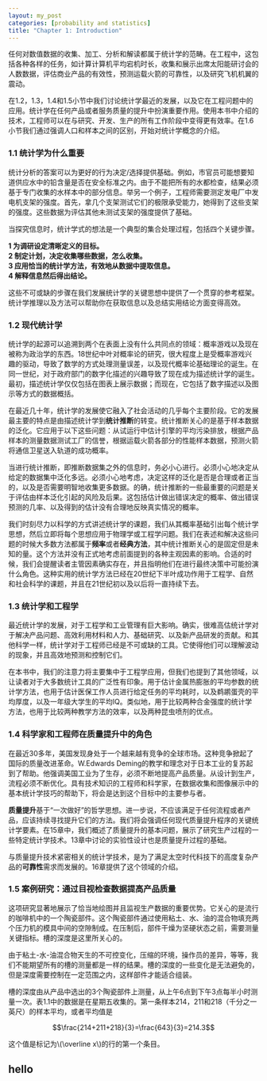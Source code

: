 ```yaml
---
layout: my_post
categories: [probability and statistics]
title: "Chapter 1: Introduction"
---
```

  任何对数值数据的收集、加工、分析和解读都属于统计学的范畴。在工程中，这包括各种各样的任务，如计算计算机平均宕机时长，收集和展示出席太阳能研讨会的人数数据，评估商业产品的有效性，预测运载火箭的可靠性，以及研究飞机机翼的震动。

在1.2，1.3，1.4和1.5小节中我们讨论统计学最近的发展，以及它在工程问题中的应用。统计学在任何产品或者服务质量的提升中扮演重要作用。使用本书中介绍的技术，工程师可以在与研究、开发、生产的所有工作阶段中变得更有效率。在1.6小节我们通过强调人口和样本之间的区别，开始对统计学概念的介绍。

### 1.1 统计学为什么重要

统计分析的答案可以为更好的行为决定/选择提供基础。例如，市官员可能想要知道供应水中的铅含量是否在安全标准之内。由于不能把所有的水都检查，结果必须基于专门收集的水样本中的部分信息。举另一个例子，工程师需要测定发电厂中发电机支架的强度。首先，拿几个支架测试它们的极限承受能力，她得到了这些支架的强度。这些数据为评估其他未测试支架的强度提供了基础。

当探究信息时，统计学式的想法是一个典型的集合处理过程，包括四个关键步骤。

**1 为调研设定清晰定义的目标。**  
**2 制定计划，决定收集哪些数据，怎么收集。**  
**3 应用恰当的统计学方法，有效地从数据中提取信息。**  
**4 解释信息然后得出结论。**

这些不可或缺的步骤在我们发展统计学的关键思想中提供了一个贯穿的参考框架。统计学推理以及方法可以帮助你在获取信息以及总结实用结论方面变得高效。

### 1.2 现代统计学

统计学的起源可以追溯到两个在表面上没有什么共同点的领域：概率游戏以及现在被称为政治学的东西。18世纪中叶对概率论的研究，很大程度上是受概率游戏兴趣的驱动，导致了数学的方式处理测量误差，以及现代概率论基础理论的诞生。在同一世纪，对于政府部门的数字化描述的兴趣导致了现在成为描述统计学的诞生。最初，描述统计学仅仅包括在图表上展示数据；而现在，它包括了数字描述以及图示等方式的数据概括。

在最近几十年，统计学的发展使它融入了社会活动的几乎每个主要阶段。它的发展最主要的特点是由描述统计学到**统计推断**的转变。统计推断关心的是基于样本数据的泛化。它应用于以下这些问题：从试运行中估计引擎的平均污染排放，根据产品样本的测量数据测试工厂的信誉，根据运载火箭各部分的性能样本数据，预测火箭将通信卫星送入轨道的成功概率。

当进行统计推断，即推断数据集之外的信息时，务必小心进行。必须小心地决定从给定的数据集中泛化多远。必须小心地考虑，决定这样的泛化是否是合理或者正当的，以及是否需要明智地收集更多数据。的确，统计推断的一些最重要的问题是关于评估由样本泛化引起的风险及后果。这包括估计做出错误决定的概率、做出错误预测的几率、以及得到的估计没有合理地反映真实情况的概率。

我们时刻尽力以科学的方式讲述统计学的课题，我们从其概率基础引出每个统计学思想，然后立即将每个思想应用于物理学或工程学问题。我们在表述和解决这些问题的时候大多数方法都属于**频率**或者**经典方法**，其中统计推断关心的是固定但是未知的量。这个方法并没有正式地考虑前面提到的各种主观因素的影响。合适的时候，我们会提醒读者主管因素确实存在，并且指明他们在进行最终决策中可能扮演什么角色。这种实用的统计学方法已经在20世纪下半叶成功作用于工程学、自然和社会科学的课题，并且在21世纪初以及以后将一直持续下去。

### 1.3 统计学和工程学

最近统计学的发展，对于工程学和工业管理有巨大影响。确实，很难高估统计学对于解决产品问题、高效利用材料和人力、基础研究、以及新产品研发的贡献。和其他科学一样，统计学对于工程师已经是不可或缺的工具。它使得他们可以理解波动的现象，并且高效地预测和控制它们。

在本书中，我们的注意力将主要集中于工程学应用，但我们也提到了其他领域，以让读者对于大多数统计工具的广泛性有印象。用于估计金属热膨胀的平均参数的统计学方法，也用于估计医保工作人员进行给定任务的平均耗时，以及鹈鹕蛋壳的平均厚度，以及一年级大学生的平均IQ。类似地，用于比较两种合金强度的统计学方法，也用于比较两种教学方法的效率，以及两种昆虫喷剂的优点。

### 1.4 科学家和工程师在质量提升中的角色

在最近30多年，美国发现身处于一个越来越有竞争的全球市场。这种竞争掀起了国际的质量改进革命。W.Edwards Deming的教学和理念对于日本工业的复苏起到了帮助。他强调美国工业为了生存，必须不断地提高产品质量。从设计到生产，流程必须不断优化。具有技术知识的工程师和科学家，在数据收集和图像展示中的基本统计学技巧的帮助下，将会是达到这个目标中的主要参与者。

**质量提升**基于“一次做好”的哲学思想。进一步说，不应该满足于任何流程或者产品，应该持续寻找提升它们的方法。我们将会强调任何现代质量提升程序的关键统计学要素。在15章中，我们概述了质量提升的基本问题，展示了研究生产过程的一些特定统计学技术。13章中讨论的实验性设计也是质量提升过程的基础。

与质量提升技术紧密相关的统计学技术，是为了满足太空时代科技下的高度复杂产品的**可靠性**需求而发展的。16章提供了这个领域的介绍。

### 1.5 案例研究：通过目视检查数据提高产品质量

这项研究显著地展示了恰当地绘图并且监视生产数据的重要优势。它关心的是流行的咖啡机中的一个陶瓷部件。这个陶瓷部件通过使用粘土、水、油的混合物填充两个压力机的模具中间的空隙制成。在压制后，部件干燥为坚硬状态之前，需要测量关键指标。槽的深度是这里所关心的。

由于粘土-水-油混合物天生的不可控变化，压缩的环境，操作员的差异，等等，我们不能期望所有的槽的测量都是一样的结果。槽的深度的一些变化是无法避免的，但是深度需要控制在一定范围之内，这样部件才能适合组装。

槽的深度由从产品中选出的3个陶瓷部件上测量，从上午6点到下午3点每半小时测量一次。表1.1中的数据是在星期五收集的。第一条样本214，211和218（千分之一英尺）的样本平均，或者平均值是

$$\frac{214+211+218}{3}=\frac{643}{3}=214.3$$

这个值是标记为\\(\overline x\\)的行的第一个条目。


## hello
